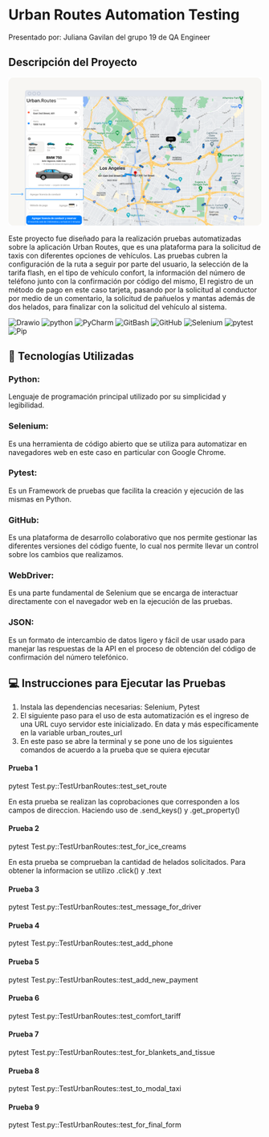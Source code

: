 # Urban Routes Automation Testing

Presentado por: Juliana Gavilan del grupo 19 de QA Engineer

## Descripción del Proyecto

<img src="https://github.com/JulianaGavilan/qa-project-Urban-Routes-es/blob/main/Image%20(12).png" />

Este proyecto fue diseñado para la realización pruebas automatizadas
sobre la aplicación Urban Routes, 
que es una plataforma para la solicitud de taxis con diferentes opciones de vehículos. 
Las pruebas cubren la configuración de la ruta a seguir por parte del 
usuario, la selección de la tarifa flash, en el tipo de vehículo confort,
la información del número de teléfono junto con la confirmación por código del mismo, 
El registro de un método de pago en este caso tarjeta, pasando por la solicitud al conductor por medio de un comentario,
la solicitud de pañuelos y mantas además de dos helados, para finalizar con la solicitud del vehículo al sistema.

<img decoding="async" 
     src="https://img.shields.io/badge/DevTools-FADADD?style=for-the-badge&logo=Drawio&logoColor=white" 
     alt="Drawio"/>
<img decoding="async" 
     src="https://img.shields.io/badge/Python-E6E6FA?style=for-the-badge&logo=python&logoColor=white" 
     alt="python"/>
<img decoding="async" 
     src="https://img.shields.io/badge/PyCharm-B2E0F7?&style=for-the-badge&logo=PyCharm&logoColor=white" 
     alt="PyCharm"/>
<img decoding="async" 
     src="https://img.shields.io/badge/Git_Bash-FFFACD?&style=for-the-badge&logo=GitBash&logoColor=white" 
     alt="GitBash"/>
<img decoding="async" 
     src="https://img.shields.io/badge/GitHub-C1F0DC?&style=for-the-badge&logo=GitHub&logoColor=white" 
     alt="GitHub"/>
<img decoding="async"
     src="https://img.shields.io/badge/Selenium-FFDAB9?style=for-the-badge&logo=Selenium&logoColor=white" 
     alt="Selenium"/>
<img decoding="async" 
     src="https://img.shields.io/badge/Pytest-AEDFF7?style=for-the-badge&logo=pytest&logoColor=white" 
     alt="pytest"/>
<img decoding="async"
     src="https://img.shields.io/badge/Pip-FFB6B9?style=for-the-badge&logo=Pip&logoColor=white" 
     alt="Pip"/>


## 🧰 Tecnologías Utilizadas

### Python: 
Lenguaje de programación principal utilizado por su simplicidad y legibilidad.

### Selenium: 
Es una herramienta de código abierto que se utiliza para automatizar en navegadores web en este caso en particular con Google Chrome. 

### Pytest: 
Es un Framework de pruebas que facilita la creación y ejecución de las mismas en Python.

### GitHub: 
Es una plataforma de desarrollo colaborativo que nos permite gestionar las diferentes versiones del código fuente, lo cual nos permite llevar un control sobre los cambios que realizamos.

### WebDriver: 
Es una parte fundamental de Selenium que se encarga de interactuar directamente con el navegador web en la ejecución de las pruebas.

### JSON: 
Es un formato de intercambio de datos ligero y fácil de usar usado para manejar las respuestas de la API en el proceso de obtención del código de confirmación del número telefónico.

## :computer: Instrucciones para Ejecutar las Pruebas

1. Instala las dependencias necesarias: Selenium, Pytest 
2. El siguiente paso para el uso de esta automatización es el ingreso de una URL cuyo servidor este inicializado. En data y más específicamente en la variable urban_routes_url
3. En este paso se abre la terminal y se pone uno de los siguientes comandos de acuerdo a la prueba que se quiera ejecutar 

#### Prueba 1  

pytest Test.py::TestUrbanRoutes::test_set_route 

En esta prueba se realizan las coprobaciones que corresponden a los campos de direccion. Haciendo uso de .send_keys() y .get_property()

#### Prueba 2  

pytest Test.py::TestUrbanRoutes::test_for_ice_creams

En esta prueba se comprueban la cantidad de helados solicitados. Para obtener la informacion se utilizo .click() y .text

#### Prueba 3  

pytest Test.py::TestUrbanRoutes::test_message_for_driver



#### Prueba 4  

pytest Test.py::TestUrbanRoutes::test_add_phone

#### Prueba 5  

pytest Test.py::TestUrbanRoutes::test_add_new_payment

#### Prueba 6  

pytest Test.py::TestUrbanRoutes::test_comfort_tariff

#### Prueba 7  

pytest Test.py::TestUrbanRoutes::test_for_blankets_and_tissue

#### Prueba 8  

pytest Test.py::TestUrbanRoutes::test_to_modal_taxi

#### Prueba 9  

pytest Test.py::TestUrbanRoutes::test_for_final_form
